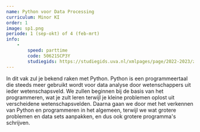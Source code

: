 ```yaml
---
name: Python voor Data Processing
curriculum: Minor KI
order: 1
image: sp1.png
periode: 1 (sep-okt) of 4 (feb-mrt)
info:
    -
        speed: parttime
        code: 50621SCP3Y
        studiegids: https://studiegids.uva.nl/xmlpages/page/2022-2023/zoek-vak/vak/99706
---
```


In dit vak zul je bekend raken met Python. Python is een programmeertaal die steeds meer gebruikt wordt voor data analyse door wetenschappers uit ieder wetenschapsveld. We zullen beginnen bij de basis van het programmeren, wat je zult leren terwijl je kleine problemen oplost uit verscheidene wetenschapsvelden. Daarna gaan we door met het verkennen van Python en programmeren in het algemeen, terwijl we wat grotere problemen en data sets aanpakken, en dus ook grotere programma's schrijven.
